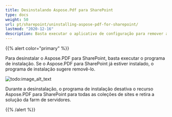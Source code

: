 ```yaml
---
title: Desinstalando Aspose.Pdf para SharePoint
type: docs
weight: 50
url: pt/sharepoint/uninstalling-aspose-pdf-for-sharepoint/
lastmod: "2020-12-16"
description: Basta executar o aplicativo de configuração para remover a API PDF SharePoint, e ele será desinstalado e desativado para todas as coleções de sites.
---
```


{{% alert color="primary" %}}

Para desinstalar o Aspose.PDF para SharePoint, basta executar o programa de instalação. Se o Aspose.PDF para SharePoint já estiver instalado, o programa de instalação sugere removê-lo.

![todo:image_alt_text](uninstalling-aspose-pdf-for-sharepoint_1.png)

Durante a desinstalação, o programa de instalação desativa o recurso Aspose.PDF para SharePoint para todas as coleções de sites e retira a solução da farm de servidores.

{{% /alert %}}